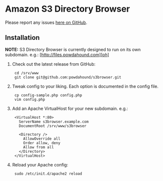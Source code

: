 Amazon S3 Directory Browser
===========================

Please report any issues [here on GitHub][issues].

Installation
------------
**NOTE:** S3 Directory Browser is currently designed to run on its own subdomain. e.g.: [http://files.powdahound.com][ph]

1. Check out the latest release from GitHub:

        cd /srv/www
        git clone git@github.com:powdahound/s3browser.git

2. Tweak config to your liking. Each option is documented in the config file.

        cp config-sample.php config.php
        vim config.php

3. Add an Apache VirtualHost for your new subdomain. e.g.:

        <VirtualHost *:80>
          ServerName s3browser.example.com
          DocumentRoot /srv/www/s3browser

          <Directory />
            AllowOverride all
            Order allow, deny
            Allow from all
          </Directory>
        </VirtualHost>

4. Reload your Apache config:

        sudo /etc/init.d/apache2 reload

[ph]: http://files.powdahound.com
[issues]: http://github.com/powdahound/s3browser/issues

